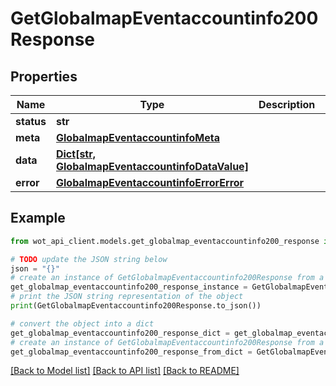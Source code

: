 # GetGlobalmapEventaccountinfo200Response


## Properties

Name | Type | Description | Notes
------------ | ------------- | ------------- | -------------
**status** | **str** |  | 
**meta** | [**GlobalmapEventaccountinfoMeta**](GlobalmapEventaccountinfoMeta.md) |  | 
**data** | [**Dict[str, GlobalmapEventaccountinfoDataValue]**](GlobalmapEventaccountinfoDataValue.md) |  | 
**error** | [**GlobalmapEventaccountinfoErrorError**](GlobalmapEventaccountinfoErrorError.md) |  | 

## Example

```python
from wot_api_client.models.get_globalmap_eventaccountinfo200_response import GetGlobalmapEventaccountinfo200Response

# TODO update the JSON string below
json = "{}"
# create an instance of GetGlobalmapEventaccountinfo200Response from a JSON string
get_globalmap_eventaccountinfo200_response_instance = GetGlobalmapEventaccountinfo200Response.from_json(json)
# print the JSON string representation of the object
print(GetGlobalmapEventaccountinfo200Response.to_json())

# convert the object into a dict
get_globalmap_eventaccountinfo200_response_dict = get_globalmap_eventaccountinfo200_response_instance.to_dict()
# create an instance of GetGlobalmapEventaccountinfo200Response from a dict
get_globalmap_eventaccountinfo200_response_from_dict = GetGlobalmapEventaccountinfo200Response.from_dict(get_globalmap_eventaccountinfo200_response_dict)
```
[[Back to Model list]](../README.md#documentation-for-models) [[Back to API list]](../README.md#documentation-for-api-endpoints) [[Back to README]](../README.md)



